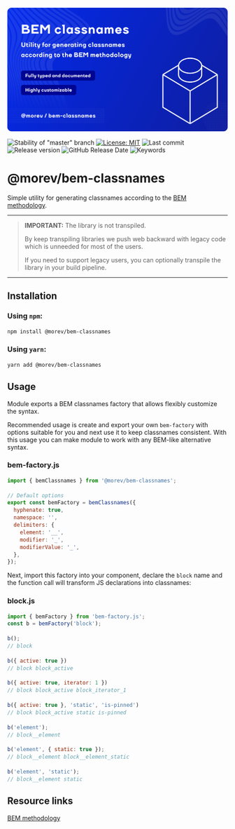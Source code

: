 ![Promo image of @morev/bem-classnames package](./.github/images/banner.svg)

![Stability of "master" branch](https://img.shields.io/github/actions/workflow/status/MorevM/bem-classnames/build.yaml?branch=master)
[![License: MIT](https://img.shields.io/badge/License-MIT-yellow.svg)](https://opensource.org/licenses/MIT)
![Last commit](https://img.shields.io/github/last-commit/morevm/bem-classnames)
![Release version](https://img.shields.io/github/v/release/morevm/bem-classnames?include_prereleases)
![GitHub Release Date](https://img.shields.io/github/release-date/morevm/bem-classnames)
![Keywords](https://img.shields.io/github/package-json/keywords/morevm/bem-classnames)

# @morev/bem-classnames

Simple utility for generating classnames according to the [BEM methodology](https://en.bem.info/methodology/).

---

> **IMPORTANT:** The library is not transpiled.
>
> By keep transpiling libraries we push web backward with legacy code which is unneeded for most of the users.
>
> If you need to support legacy users, you can optionally transpile the library in your build pipeline.

---

## Installation

### Using `npm`:

```bash
npm install @morev/bem-classnames
```

### Using `yarn`:

```bash
yarn add @morev/bem-classnames
```

## Usage

Module exports a BEM classnames factory that allows flexibly customize the syntax.

Recommended usage is create and export your own `bem-factory` with options suitable for you and next use it to keep classnames consistent.
With this usage you can make module to work with any BEM-like alternative syntax.

### bem-factory.js

```js
import { bemClassnames } from '@morev/bem-classnames';

// Default options
export const bemFactory = bemClassnames({
  hyphenate: true,
  namespace: '',
  delimiters: {
    element: '__',
    modifier: '_',
    modifierValue: '_',
  },
});
```

Next, import this factory into your component, declare the `block` name and the function call will transform JS declarations into classnames:

### block.js

```js
import { bemFactory } from 'bem-factory.js';
const b = bemFactory('block');

b();
// block

b({ active: true })
// block block_active

b({ active: true, iterator: 1 })
// block block_active block_iterator_1

b({ active: true }, 'static', 'is-pinned')
// block block_active static is-pinned

b('element');
// block__element

b('element', { static: true });
// block__element block__element_static

b('element', 'static');
// block__element static
```

## Resource links

[BEM methodology](https://en.bem.info/methodology/)
